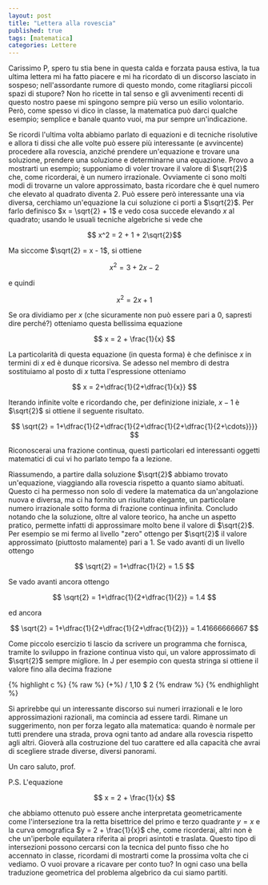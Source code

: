 ```yaml
---
layout: post
title: "Lettera alla rovescia"
published: true
tags: [matematica]
categories: Lettere
---
```


Carissimo P,
spero tu stia bene in questa calda e forzata pausa estiva, la tua ultima lettera mi ha fatto piacere e mi ha
ricordato di un discorso lasciato in sospeso; nell'assordante rumore di questo mondo, come
ritagliarsi piccoli spazi di stupore? Non ho ricette in tal senso e gli avvenimenti recenti di questo nostro
paese mi spingono sempre più verso un esilio volontario. Però, come spesso vi dico in classe, la
matematica può darci qualche esempio; semplice e banale quanto vuoi, ma pur sempre un'indicazione. 

Se ricordi l'ultima volta abbiamo parlato di equazioni
e di tecniche risolutive e allora ti dissi che alle volte può essere più interessante (e avvincente)
procedere alla rovescia, anziché prendere un'equazione e trovare una soluzione, prendere una
soluzione e determinarne una equazione. Provo a mostrarti un esempio; supponiamo di voler trovare il
valore di $\sqrt{2}$ che, come ricorderai, è un numero irrazionale. Ovviamente ci sono molti modi di
trovarne un valore approssimato, basta ricordare che è quel numero che elevato al quadrato diventa
$2$. Può essere però interessante una via diversa, cerchiamo un'equazione la cui soluzione ci porti
a $\sqrt{2}$. Per farlo definisco $x = \sqrt{2} + 1$ e vedo cosa succede elevando $x$ al quadrato;
usando le usuali tecniche algebriche si vede che

$$ x^2 = 2 + 1 + 2\sqrt{2}$$

Ma siccome $\sqrt{2} = x - 1$, si ottiene

$$ x^2 = 3 + 2x - 2 $$

e quindi

$$ x^2 = 2x + 1$$

Se ora dividiamo per $x$ (che sicuramente non può essere pari a $0$, sapresti dire perché?)
otteniamo questa
bellissima equazione

$$ x = 2 + \frac{1}{x} $$

La particolarità di questa equazione (in questa forma) è che definisce $x$ in termini di $x$ ed è
dunque ricorsiva. Se adesso nel membro di destra sostituiamo al posto di $x$ tutta l'espressione otteniamo

$$ x = 2+\dfrac{1}{2+\dfrac{1}{x}} $$

Iterando infinite volte e ricordando che, per definizione iniziale, $x-1$ è
$\sqrt{2}$ si ottiene il seguente risultato.

$$ \sqrt{2} = 1+\dfrac{1}{2+\dfrac{1}{2+\dfrac{1}{2+\dfrac{1}{2+\cdots}}}} $$

Riconoscerai una frazione continua, questi particolari ed interessanti oggetti matematici di cui vi
ho parlato tempo fa a lezione. 

Riassumendo, a partire dalla soluzione $\sqrt{2}$ abbiamo trovato un'equazione, viaggiando alla
rovescia rispetto a quanto siamo abituati. Questo ci ha permesso non solo di vedere la matematica da
un'angolazione nuova e diversa, ma ci ha fornito un risultato elegante, un particolare numero
irrazionale sotto forma di frazione continua infinita. Concludo notando che la soluzione, oltre al
valore teorico, ha anche un aspetto pratico, permette infatti di approssimare molto bene il valore
di $\sqrt{2}$. Per esempio se mi fermo al livello "zero" ottengo per $\sqrt{2}$ il valore
approssimato (piuttosto malamente) pari a $1$. Se vado avanti di un livello ottengo

$$ \sqrt{2} = 1+\dfrac{1}{2} = 1.5 $$

Se vado avanti ancora ottengo

$$ \sqrt{2} = 1+\dfrac{1}{2+\dfrac{1}{2}} = 1.4  $$

ed ancora

$$ \sqrt{2} = 1+\dfrac{1}{2+\dfrac{1}{2+\dfrac{1}{2}}} = 1.41666666667 $$


Come piccolo esercizio ti lascio da scrivere un programma che fornisca,
tramite lo sviluppo in frazione continua visto qui, un valore approssimato di $\sqrt{2}$ sempre
migliore. In J per esempio con questa stringa si ottiene il valore fino alla decima frazione

{% highlight c %}
{% raw %}
(+%) / 1,10 $ 2
{% endraw %}
{% endhighlight %}

Si aprirebbe qui un interessante discorso sui numeri irrazionali e le loro approssimazioni
razionali, ma comincia ad essere tardi. Rimane un suggerimento, non per forza legato alla
matematica: quando è normale per tutti prendere una strada, prova ogni tanto ad andare alla rovescia rispetto agli altri.
Gioverà alla costruzione del tuo carattere ed alla capacità che avrai di scegliere strade diverse,
diversi panorami.

Un caro saluto, prof.

P.S.
L'equazione 

$$ x = 2 + \frac{1}{x} $$

che abbiamo ottenuto può essere anche interpretata geometricamente come l'intersezione tra la retta
bisettrice del primo e terzo quadrante $y=x$ e la curva omografica $y = 2 + \frac{1}{x}$ che, come
ricorderai, altri non è che un'iperbole equilatera riferita ai propri asintoti e traslata. Questo
tipo di intersezioni possono cercarsi con la tecnica del punto fisso che ho accennato in classe,
ricordami di mostrarti come la prossima volta che ci vediamo. O vuoi provare a ricavare per conto
tuo? In ogni caso una bella traduzione geometrica del problema algebrico da cui siamo partiti.
